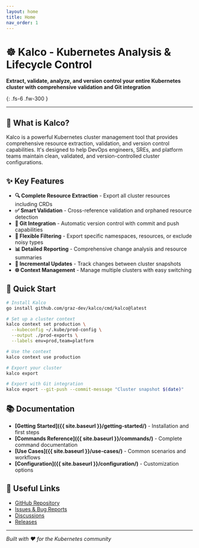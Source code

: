 ```yaml
---
layout: home
title: Home
nav_order: 1
---
```


# ☸️ Kalco - Kubernetes Analysis & Lifecycle Control

**Extract, validate, analyze, and version control your entire Kubernetes cluster with comprehensive validation and Git integration**

{: .fs-6 .fw-300 }

---

## 🚀 What is Kalco?

Kalco is a powerful Kubernetes cluster management tool that provides comprehensive resource extraction, validation, and version control capabilities. It's designed to help DevOps engineers, SREs, and platform teams maintain clean, validated, and version-controlled cluster configurations.

## ✨ Key Features

- **🔍 Complete Resource Extraction** - Export all cluster resources including CRDs
- **✅ Smart Validation** - Cross-reference validation and orphaned resource detection  
- **📝 Git Integration** - Automatic version control with commit and push capabilities
- **🎯 Flexible Filtering** - Export specific namespaces, resources, or exclude noisy types
- **📊 Detailed Reporting** - Comprehensive change analysis and resource summaries
- **🔄 Incremental Updates** - Track changes between cluster snapshots
- **🌐 Context Management** - Manage multiple clusters with easy switching

## 🚀 Quick Start

```bash
# Install Kalco
go install github.com/graz-dev/kalco/cmd/kalco@latest

# Set up a cluster context
kalco context set production \
  --kubeconfig ~/.kube/prod-config \
  --output ./prod-exports \
  --labels env=prod,team=platform

# Use the context
kalco context use production

# Export your cluster
kalco export

# Export with Git integration
kalco export --git-push --commit-message "Cluster snapshot $(date)"
```

## 📚 Documentation

- **[Getting Started]({{ site.baseurl }}/getting-started/)** - Installation and first steps
- **[Commands Reference]({{ site.baseurl }}/commands/)** - Complete command documentation
- **[Use Cases]({{ site.baseurl }}/use-cases/)** - Common scenarios and workflows
- **[Configuration]({{ site.baseurl }}/configuration/)** - Customization options

## 🔗 Useful Links

- [GitHub Repository](https://github.com/graz-dev/kalco)
- [Issues & Bug Reports](https://github.com/graz-dev/kalco/issues)
- [Discussions](https://github.com/graz-dev/kalco/discussions)
- [Releases](https://github.com/graz-dev/kalco/releases)

---

*Built with ❤️ for the Kubernetes community*
